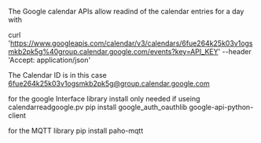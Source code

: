 
The Google calendar APIs allow readind of the calendar entries for a day with 

curl   'https://www.googleapis.com/calendar/v3/calendars/6fue264k25k03v1ogsmkb2pk5g%40group.calendar.google.com/events?key=API_KEY'   --header 'Accept: application/json'

The Calendar ID is in this case 6fue264k25k03v1ogsmkb2pk5g@group.calendar.google.com

for the google Interface library install only needed if useing calendarreadgoogle.pv
pip install google_auth_oauthlib google-api-python-client

for the MQTT library
pip install paho-mqtt

